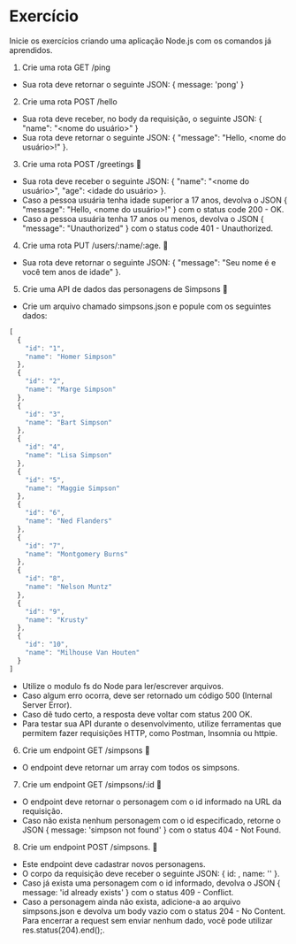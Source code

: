 # Exercício
Inicie os exercícios criando uma aplicação Node.js com os comandos já aprendidos.
1. Crie uma rota GET /ping
- Sua rota deve retornar o seguinte JSON: { message: 'pong' }
2. Crie uma rota POST /hello
- Sua rota deve receber, no body da requisição, o seguinte JSON: { "name": "<nome do usuário>" }
- Sua rota deve retornar o seguinte JSON: { "message": "Hello, <nome do usuário>!" }.
3. Crie uma rota POST /greetings 🚀
- Sua rota deve receber o seguinte JSON: { "name": "<nome do usuário>", "age": <idade do usuário> }.
- Caso a pessoa usuária tenha idade superior a 17 anos, devolva o JSON { "message": "Hello, <nome do usuário>!" } com o status code 200 - OK.
- Caso a pessoa usuária tenha 17 anos ou menos, devolva o JSON { "message": "Unauthorized" } com o status code 401 - Unauthorized.
4. Crie uma rota PUT /users/:name/:age. 🚀
- Sua rota deve retornar o seguinte JSON: { "message": "Seu nome é <name> e você tem <age> anos de idade" }.
5. Crie uma API de dados das personagens de Simpsons 🚀
- Crie um arquivo chamado simpsons.json e popule com os seguintes dados:
```js
[
  {
    "id": "1",
    "name": "Homer Simpson"
  },
  {
    "id": "2",
    "name": "Marge Simpson"
  },
  {
    "id": "3",
    "name": "Bart Simpson"
  },
  {
    "id": "4",
    "name": "Lisa Simpson"
  },
  {
    "id": "5",
    "name": "Maggie Simpson"
  },
  {
    "id": "6",
    "name": "Ned Flanders"
  },
  {
    "id": "7",
    "name": "Montgomery Burns"
  },
  {
    "id": "8",
    "name": "Nelson Muntz"
  },
  {
    "id": "9",
    "name": "Krusty"
  },
  {
    "id": "10",
    "name": "Milhouse Van Houten"
  }
]
```
- Utilize o modulo fs do Node para ler/escrever arquivos.
- Caso algum erro ocorra, deve ser retornado um código 500 (Internal Server Error).
- Caso dê tudo certo, a resposta deve voltar com status 200 OK.
- Para testar sua API durante o desenvolvimento, utilize ferramentas que permitem fazer requisições HTTP, como Postman, Insomnia ou httpie.
6. Crie um endpoint GET /simpsons 🚀
- O endpoint deve retornar um array com todos os simpsons.
7. Crie um endpoint GET /simpsons/:id 🚀
- O endpoint deve retornar o personagem com o id informado na URL da requisição.
- Caso não exista nenhum personagem com o id especificado, retorne o JSON { message: 'simpson not found' } com o status 404 - Not Found.
8. Crie um endpoint POST /simpsons. 🚀
- Este endpoint deve cadastrar novos personagens.
- O corpo da requisição deve receber o seguinte JSON: { id: <id-da-personagem>, name: '<nome-da-personagem>' }.
- Caso já exista uma personagem com o id informado, devolva o JSON { message: 'id already exists' } com o status 409 - Conflict.
- Caso a personagem ainda não exista, adicione-a ao arquivo simpsons.json e devolva um body vazio com o status 204 - No Content. Para encerrar a request sem enviar nenhum dado, você pode utilizar res.status(204).end();.
